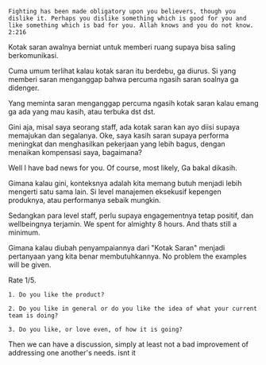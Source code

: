 
```
Fighting has been made obligatory upon you believers, though you dislike it. Perhaps you dislike something which is good for you and like something which is bad for you. Allah knows and you do not know.
2:216
```

Kotak saran awalnya berniat untuk memberi ruang supaya bisa saling berkomunikasi.  

Cuma umum terlihat kalau kotak saran itu berdebu, ga diurus. Si yang memberi saran menganggap bahwa percuma ngasih saran soalnya ga didenger.  

Yang meminta saran menganggap percuma ngasih kotak saran kalau emang ga ada yang mau kasih, atau terbuka dst dst.  

Gini aja, misal saya seorang staff, ada kotak saran kan ayo diisi supaya memajukan dan segalanya. Oke, saya kasih saran supaya performa meningkat dan menghasilkan pekerjaan yang lebih bagus, dengan menaikan kompensasi saya, bagaimana?  

Well I have bad news for you. Of course, most likely, Ga bakal dikasih.

Gimana kalau gini, konteksnya adalah kita memang butuh menjadi lebih mengerti satu sama lain. Si level manajemen eksekusif kepengen produknya, atau performanya sebaik mungkin.  

Sedangkan para level staff, perlu supaya engagementnya tetap positif, dan wellbeingnya terjamin. We spent for almighty 8 hours. And thats still a minimum.  

Gimana kalau diubah penyampaiannya dari "Kotak Saran" menjadi pertanyaan yang kita benar membutuhkannya. No problem the examples will be given.  

Rate 1/5. 

`1. Do you like the product?`   

`2. Do you like in general or do you like the idea of what your current team is doing?`

`3. Do you like, or love even, of how it is going?`

Then we can have a discussion, simply at least not a bad improvement of addressing one another's needs. isnt it
